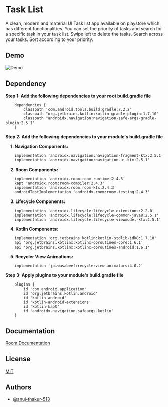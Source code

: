
# Task List

A clean, modern and material UI Task list app available on playstore which has different functionalities.
You can set the priority of tasks and search for a specific task in your task list. Swipe left to 
delete the tasks. Search across your tasks. Sort according to your priority.


## Demo

![Demo](https://media4.giphy.com/media/WRucPNhn0732e1p5lh/giphy.gif?cid=790b76111840860e1bf486af63048f57935f1279ab590936&rid=giphy.gif&ct=g)

## Dependency
**Step 1: Add the following dependencies to your root build.gradle file**
```dependency
    dependencies {
        classpath 'com.android.tools.build:gradle:7.2.2'
        classpath "org.jetbrains.kotlin:kotlin-gradle-plugin:1.7.10"
        classpath "androidx.navigation:navigation-safe-args-gradle-plugin:2.5.1"
    }
```

**Step 2: Add the following dependencies to your module's build.gradle file**

&nbsp;&nbsp;&nbsp;&nbsp;**1. Navigation Components:** 

```dependency
    implementation 'androidx.navigation:navigation-fragment-ktx:2.5.1'
    implementation 'androidx.navigation:navigation-ui-ktx:2.5.1'
```
&nbsp;&nbsp;&nbsp;&nbsp;**2. Room Components:**

```dependency
    implementation 'androidx.room:room-runtime:2.4.3'
    kapt 'androidx.room:room-compiler:2.4.3'
    implementation 'androidx.room:room-ktx:2.4.3'
    androidTestImplementation 'androidx.room:room-testing:2.4.3'
```
&nbsp;&nbsp;&nbsp;&nbsp;**3. Lifecycle Components:**

```dependency
    implementation 'androidx.lifecycle:lifecycle-extensions:2.2.0'
    implementation 'androidx.lifecycle:lifecycle-common-java8:2.5.1'
    implementation 'androidx.lifecycle:lifecycle-viewmodel-ktx:2.5.1'
```
&nbsp;&nbsp;&nbsp;&nbsp;**4. Kotlin Components:**

```dependency
    implementation 'org.jetbrains.kotlin:kotlin-stdlib-jdk8:1.7.10'
    api 'org.jetbrains.kotlinx:kotlinx-coroutines-core:1.6.1'
    api 'org.jetbrains.kotlinx:kotlinx-coroutines-android:1.6.1'
```
&nbsp;&nbsp;&nbsp;&nbsp;**5. Recycler View Animations:**
```dependency
    implementation 'jp.wasabeef:recyclerview-animators:4.0.2'
```
**Step 3: Apply plugins to your module's build.gradle file**
```dependency
    plugins {
        id 'com.android.application'
        id 'org.jetbrains.kotlin.android'
        id 'kotlin-android'
        id 'kotlin-android-extensions'
        id 'kotlin-kapt'
        id 'androidx.navigation.safeargs.kotlin'
    }
```

## Documentation

[Room Documentation](https://developer.android.com/training/data-storage/room)


## License

[MIT](https://github.com/anuj-thakur-513/Task-List-App/blob/main/License)


## Authors

- [@anuj-thakur-513](https://www.github.com/anuj-thakur-513)

